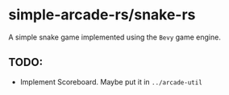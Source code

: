 # simple-arcade-rs/snake-rs
A simple snake game implemented using the `Bevy` game engine. 

## TODO:
* Implement Scoreboard. Maybe put it in `../arcade-util`
